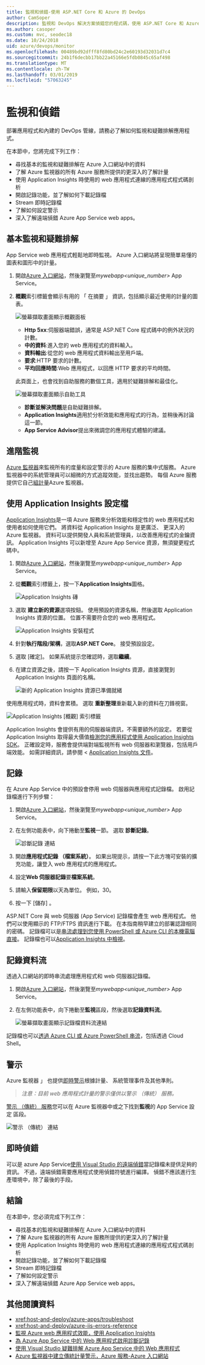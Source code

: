 ```yaml
---
title: 監視和偵錯-使用 ASP.NET Core 和 Azure 的 DevOps
author: CamSoper
description: 監視和 DevOps 解決方案偵錯您的程式碼，使用 ASP.NET Core 和 Azure
ms.author: casoper
ms.custom: mvc, seodec18
ms.date: 10/24/2018
uid: azure/devops/monitor
ms.openlocfilehash: 00489bd92dfff8fd80bd24c2e60193d32031d7c4
ms.sourcegitcommit: 24b1f6decbb17bb22a45166e5fdb0845c65af498
ms.translationtype: MT
ms.contentlocale: zh-TW
ms.lasthandoff: 03/01/2019
ms.locfileid: "57063245"
---
```

# <a name="monitor-and-debug"></a>監視和偵錯

部署應用程式和內建的 DevOps 管線，請務必了解如何監視和疑難排解應用程式。

在本節中，您將完成下列工作：

* 尋找基本的監視和疑難排解在 Azure 入口網站中的資料
* 了解 Azure 監視器的所有 Azure 服務所提供的更深入的了解計量
* 使用 Application Insights 時使用的 web 應用程式連線的應用程式程式碼剖析
* 開啟記錄功能，並了解如何下載記錄檔
* Stream 即時記錄檔
* 了解如何設定警示
* 深入了解遠端偵錯 Azure App Service web apps。

## <a name="basic-monitoring-and-troubleshooting"></a>基本監視和疑難排解

App Service web 應用程式輕鬆地即時監視。 Azure 入口網站將呈現簡單易懂的圖表和圖形中的計量。

1. 開啟[Azure 入口網站](https://portal.azure.com)，然後瀏覽至*mywebapp\<unique_number\>*  App Service。

1. **概觀**索引標籤會顯示有用的 「 在摘要 」 資訊，包括顯示最近使用的計量的圖表。

    ![螢幕擷取畫面顯示概觀面板](./media/monitoring/overview.png)

    * **Http 5xx**:伺服器端錯誤，通常是 ASP.NET Core 程式碼中的例外狀況的計數。
    * **中的資料**:進入您的 web 應用程式的資料輸入。
    * **資料輸出**:從您的 web 應用程式資料輸出至用戶端。
    * **要求**:HTTP 要求的計數。
    * **平均回應時間**:Web 應用程式，以回應 HTTP 要求的平均時間。

    此頁面上，也會找到自助服務的數個工具，適用於疑難排解和最佳化。

    ![螢幕擷取畫面顯示自助工具](./media/monitoring/wizards.png)

    * **診斷並解決問題**是自助疑難排解。
    * **Application Insights**適用於分析效能和應用程式的行為，並稍後再討論這一節。
    * **App Service Advisor**提出來微調您的應用程式體驗的建議。

## <a name="advanced-monitoring"></a>進階監視

[Azure 監視器](/azure/monitoring-and-diagnostics/)來監視所有的度量和設定警示的 Azure 服務的集中式服務。 Azure 監視器中的系統管理員可以細微的方式追蹤效能，並找出趨勢。 每個 Azure 服務提供它自己[組計量](/azure/monitoring-and-diagnostics/monitoring-supported-metrics#microsoftwebsites-excluding-functions)Azure 監視器。

## <a name="profile-with-application-insights"></a>使用 Application Insights 設定檔

[Application Insights](/azure/application-insights/app-insights-overview)是一項 Azure 服務來分析效能和穩定性的 web 應用程式和使用者如何使用它們。 將資料從 Application Insights 是更廣泛、 更深入的 Azure 監視器。 資料可以提供開發人員和系統管理員，以改善應用程式的金鑰資訊。 Application Insights 可以新增至 Azure App Service 資源，無須變更程式碼中。

1. 開啟[Azure 入口網站](https://portal.azure.com)，然後瀏覽至*mywebapp\<unique_number\>*  App Service。
1. 從**概觀**索引標籤上，按一下**Application Insights**圖格。

    ![Application Insights 磚](./media/monitoring/app-insights.png)

1. 選取 **建立新的資源**選項按鈕。 使用預設的資源名稱，然後選取 Application Insights 資源的位置。 位置不需要符合您的 web 應用程式。

    ![Application Insights 安裝程式](./media/monitoring/new-app-insights.png)

1. 針對**執行階段/架構**，選取**ASP.NET Core**。 接受預設設定。
1. 選取 [確定]。 如果系統提示您確認時，選取**繼續**。
1. 在建立資源之後，請按一下 Application Insights 資源，直接瀏覽到 Application Insights 頁面的名稱。

    ![新的 Application Insights 資源已準備就緒](./media/monitoring/new-app-insights-done.png)

使用應用程式時，資料會累積。 選取 **重新整理**重新載入新的資料在刀鋒視窗。

![Application Insights [概觀] 索引標籤](./media/monitoring/app-insights-overview.png)

Application Insights 會提供有用的伺服器端資訊，不需要額外的設定。 若要從 Application Insights 取得最大價值[檢測您的應用程式使用 Application Insights SDK](/azure/application-insights/app-insights-asp-net-core)。 正確設定時，服務會提供端對端監視所有 web 伺服器和瀏覽器，包括用戶端效能。 如需詳細資訊，請參閱 < [Application Insights 文件](/azure/application-insights/app-insights-overview)。

## <a name="logging"></a>記錄

在 Azure App Service 中的預設會停用 web 伺服器與應用程式記錄檔。 啟用記錄檔進行下列步驟：

1. 開啟[Azure 入口網站](https://portal.azure.com)，然後瀏覽至*mywebapp\<unique_number\>*  App Service。
1. 在左側功能表中，向下捲動至**監視**一節。 選取 **診斷記錄**。

    ![診斷記錄 連結](./media/monitoring/logging.png)

1. 開啟**應用程式記錄 （檔案系統）**。 如果出現提示，請按一下此方塊可安裝的擴充功能，讓登入 web 應用程式的應用程式。
1. 設定**Web 伺服器記錄**要**檔案系統**。
1. 請輸入**保留期限**以天為單位。 例如，30。
1. 按一下 [儲存] 。

ASP.NET Core 與 web 伺服器 (App Service) 記錄檔會產生 web 應用程式。 他們可以使用顯示的 FTP/FTPS 資訊進行下載。 在本指南稍早建立的部署認證相同的密碼。 記錄檔可以是[串流處理到您使用 PowerShell 或 Azure CLI 的本機電腦直接](/azure/app-service/web-sites-enable-diagnostic-log#download)。 記錄檔也可以[Application Insights 中檢視](/azure/app-service/web-sites-enable-diagnostic-log#how-to-view-logs-in-application-insights)。

## <a name="log-streaming"></a>記錄資料流

透過入口網站的即時串流處理應用程式和 web 伺服器記錄檔。

1. 開啟[Azure 入口網站](https://portal.azure.com)，然後瀏覽至*mywebapp\<unique_number\>*  App Service。
1. 在左側功能表中，向下捲動至**監視**區段，然後選取**記錄資料流**。

    ![螢幕擷取畫面顯示記錄檔資料流連結](./media/monitoring/log-stream.png)

記錄檔也可以[透過 Azure CLI 或 Azure PowerShell 串流](/azure/app-service/web-sites-enable-diagnostic-log#streamlogs)，包括透過 Cloud Shell。

## <a name="alerts"></a>警示

Azure 監視器 」 也提供[即時警示](/azure/monitoring-and-diagnostics/insights-alerts-portal)根據計量、 系統管理事件及其他準則。

> *注意：目前 web 應用程式計量的警示僅供以警示 （傳統） 服務。*

[警示 （傳統） 服務](/azure/monitoring-and-diagnostics/monitor-quick-resource-metric-alert-portal)您可以在 Azure 監視器中或之下找到**監視**的 App Service 設定 區段。

![警示 （傳統） 連結](./media/monitoring/alerts.png)

## <a name="live-debugging"></a>即時偵錯

可以是 azure App Service[使用 Visual Studio 的遠端偵錯](/azure/app-service/web-sites-dotnet-troubleshoot-visual-studio#remotedebug)當記錄檔未提供足夠的資訊。 不過，遠端偵錯需要應用程式使用偵錯符號進行編譯。 偵錯不應該進行生產環境中，除了最後的手段。

## <a name="conclusion"></a>結論

在本節中，您必須完成下列工作：

* 尋找基本的監視和疑難排解在 Azure 入口網站中的資料
* 了解 Azure 監視器的所有 Azure 服務所提供的更深入的了解計量
* 使用 Application Insights 時使用的 web 應用程式連線的應用程式程式碼剖析
* 開啟記錄功能，並了解如何下載記錄檔
* Stream 即時記錄檔
* 了解如何設定警示
* 深入了解遠端偵錯 Azure App Service web apps。

## <a name="additional-reading"></a>其他閱讀資料

* <xref:host-and-deploy/azure-apps/troubleshoot>
* <xref:host-and-deploy/azure-iis-errors-reference>
* [監視 Azure web 應用程式效能，使用 Application Insights](/azure/application-insights/app-insights-azure-web-apps)
* [為 Azure App Service 中的 Web 應用程式啟用診斷記錄](/azure/app-service/web-sites-enable-diagnostic-log)
* [使用 Visual Studio 疑難排解 Azure App Service 中的 Web 應用程式](/azure/app-service/web-sites-dotnet-troubleshoot-visual-studio)
* [Azure 監視器中建立傳統計量警示，Azure 服務-Azure 入口網站](/azure/monitoring-and-diagnostics/insights-alerts-portal)
